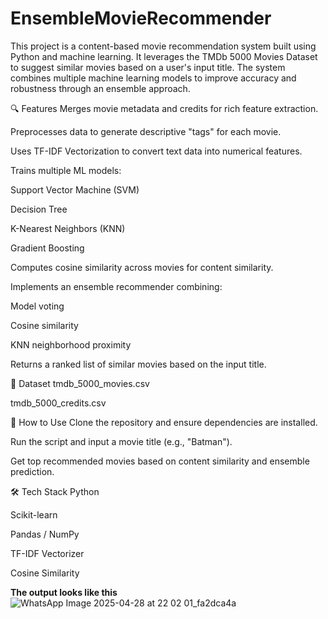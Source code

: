 # EnsembleMovieRecommender

This project is a content-based movie recommendation system built using Python and machine learning. It leverages the TMDb 5000 Movies Dataset to suggest similar movies based on a user's input title. The system combines multiple machine learning models to improve accuracy and robustness through an ensemble approach.

🔍 Features
Merges movie metadata and credits for rich feature extraction.

Preprocesses data to generate descriptive "tags" for each movie.

Uses TF-IDF Vectorization to convert text data into numerical features.

Trains multiple ML models:

Support Vector Machine (SVM)

Decision Tree

K-Nearest Neighbors (KNN)

Gradient Boosting

Computes cosine similarity across movies for content similarity.

Implements an ensemble recommender combining:

Model voting

Cosine similarity

KNN neighborhood proximity

Returns a ranked list of similar movies based on the input title.

📂 Dataset
tmdb_5000_movies.csv

tmdb_5000_credits.csv

🚀 How to Use
Clone the repository and ensure dependencies are installed.

Run the script and input a movie title (e.g., "Batman").

Get top recommended movies based on content similarity and ensemble prediction.

🛠️ Tech Stack
Python

Scikit-learn

Pandas / NumPy

TF-IDF Vectorizer

Cosine Similarity

**The output looks like this**
![WhatsApp Image 2025-04-28 at 22 02 01_fa2dca4a](https://github.com/user-attachments/assets/5d696887-1ef6-42ad-b77f-54cfda41af74)

